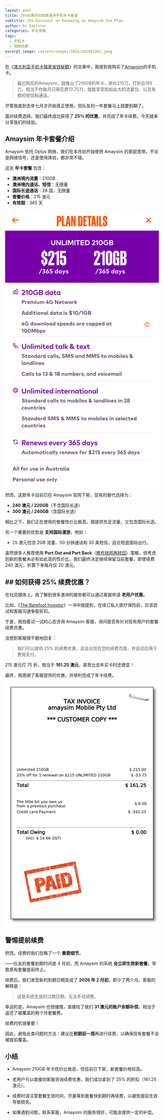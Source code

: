 ```yaml
---
layout: post
title: 25%优惠折扣续费澳洲手机年卡套餐
subtitle: 25% Discount on Renewing an Amaysim Sim Plan
author: Oz Explorer
categories: 羊毛攻略
tags:
  - 手机卡
  - 购物优惠
excerpt_image: /assets/images/2024/202403261.jpeg
---
```

在《[澳大利亚手机卡独家省钱秘籍](https://www.ozexplorers.com/羊毛攻略/2024/03/26/how-to-get-a-cheaper-moblie-plan-in-australia.html)》的文章中，我提到我购买了[Amaysim](http://r.amaysi.ms/28zdn45x)的手机卡。

> 最近购买的Amaysim，就推出了210GB的年卡，原价215刀，打折后165刀，相当于你每月只需花费13.75刀，就能享受到如此大的流量包、以及免费的短信和通话。

尽管我直到去年七月才开始真正使用，但队友的一年套餐马上就要到期了。

面对续费选择，我们最终成功获得了 **25% 的优惠**，并完成了年卡续费。今天就来分享我们的经验。

## Amaysim 年卡套餐介绍

Amaysim 依托 Optus 网络，我们在本月初开始使用 Amaysim 的家庭宽带。不论是网络信号，还是使用体验，都非常不错。

这张 **年卡套餐** 包含：

- **澳洲境内流量**：210GB
- **澳洲境内通话、短信**：无限量
- **国际长途通话**：28 国，无限量
- **套餐价格**：215 澳元
- **有效期**：365 天

![202502151](/assets/images/2025/202502151.jpeg)

然而，这款年卡目前已在 Amaysim 官网下架，现有的替代选择为：

- **240 澳元 / 220GB**（不含国际长途）
- **300 澳元 / 240GB**（含国际长途）

相比之下，我们正在使用的套餐性价比极高，既提供充足流量，又包含国际长途。

另一个重要的优势是 **支持国际漫游**，例如：

- 25 澳元包含 2GB 流量、50 分钟通话和 30 条短信，适合短途国际出行。

虽然很多人推荐使用 **Port Out and Port Back**（[携号转网再转回](https://www.ozexplorers.com/羊毛攻略/2024/03/26/how-to-get-a-cheaper-moblie-plan-in-australia.html)）策略，但考虑到新的套餐未必有如此高的性价比，我们最终决定继续保留当前套餐，即使续费 240 澳元，折算下来每月仅 20 澳元。

## ## 如何获得 25% 续费优惠？

在社交媒体上，我了解到很多澳洲的服务都可以通过客服申请 **老用户优惠**。

比如，《[The Barefoot Investor](https://www.ozexplorers.com/阅读笔记/2024/09/18/review-of-the-barefoot-investor.html)》一书中就提到，在续订私人医疗保险前，应该尝试和客服沟通争取折扣。

于是，我抱着试一试的心态咨询 Amaysim 客服，询问是否有针对现有用户的套餐续费优惠。

没想到客服很干脆地回复：

> 我们可以提供 25% 的续费优惠，这会出现在您的续费页面，并自动应用于费用支付。

215 澳元打 75 折，相当于 **161.25 澳元**，甚至比去年买卡时还便宜！

最终，我感谢了客服提供的优惠，并顺利完成了年卡续费。

![202502152](/assets/images/2025/202502152.jpeg)

## 警惕提前续费

然而，续费时我们忽略了一个 **重要细节**。

——队友的套餐到期时间是 4 月初，而 Amaysim 的系统 **会立即生效新套餐**，导致原有套餐提前终止。

续费后，我们发现新的到期日期变成了 **2026 年 2 月初**，即少了两个月。客服的解释是：

> 这是系统生成的过期日期，无法手动调整。

幸运的是，Amaysim 也很慷慨，直接给了我们 **31 澳元的账户余额补偿**，相当于返还了被覆盖的两个月套餐费。

续费时机很重要！

因此，避免此类问题的方法：建议在**到期前一周**再进行续费，以确保现有套餐不会被提前覆盖。

## 小结

- Amaysim 210GB 年卡性价比极高，但目前已下架，新套餐价格较高。

- 老用户可以直接向客服咨询续费优惠，我们成功拿到了 25% 的折扣（161.25 澳元）。

- 续费时请注意套餐生效时间，尽量等到套餐快到期时再续费，以避免提前生效导致损失。

- 如果遇到问题，联系客服，Amaysim 的服务很好，可能会提供一定的补偿。
